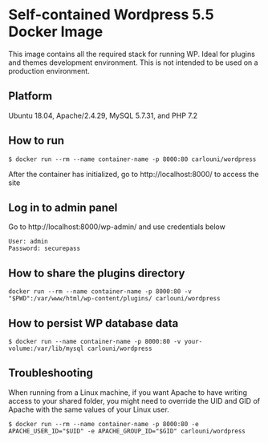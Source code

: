 # Self-contained Wordpress 5.5 Docker Image
This image contains all the required stack for running WP. Ideal for plugins and themes development environment. This is not intended to be used on a production environment.

## Platform
Ubuntu 18.04, Apache/2.4.29, MySQL 5.7.31, and PHP 7.2

## How to run
```
$ docker run --rm --name container-name -p 8000:80 carlouni/wordpress
```
After the container has initialized, go to http://localhost:8000/ to access the site

## Log in to admin panel
Go to http://localhost:8000/wp-admin/ and use credentials below
```
User: admin
Password: securepass
```

## How to share the plugins directory

```
docker run --rm --name container-name -p 8000:80 -v "$PWD":/var/www/html/wp-content/plugins/ carlouni/wordpress
```

## How to persist WP database data
```
$ docker run --name container-name -p 8000:80 -v your-volume:/var/lib/mysql carlouni/wordpress
```

## Troubleshooting
When running from a Linux machine, if you want Apache to have writing access to your shared folder, you might need to override the UID and GID of Apache with the same values of your Linux user.

```
$ docker run --rm --name container-name -p 8000:80 -e APACHE_USER_ID="$UID" -e APACHE_GROUP_ID="$GID" carlouni/wordpress
```
